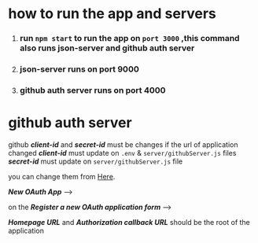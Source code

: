 # how to run the app and servers

1. ### run `npm start` to run the app on `port 3000` ,this command also runs json-server and github auth server

2. ### json-server runs on port 9000
3. ### github auth server runs on port 4000

# github auth server

github _**client-id**_ and _**secret-id**_ must be changes if the url of application changed
_**client-id**_ must update on `.env` & `server/githubServer.js` files
_**secret-id**_ must update on `server/githubServer.js` file

you can change them from [Here](https://github.com/settings/developers).

_**New OAuth App**_ -->

on the
_**Register a new OAuth application form**_ -->

_**Homepage URL**_ and _**Authorization callback URL**_ should be the root of the application
